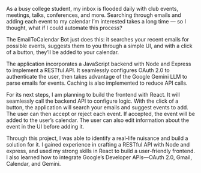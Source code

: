 
As a busy college student, my inbox is flooded daily with club events, meetings, talks, conferences, and more. Searching through emails and adding each event to my calendar I’m interested takes a long time — so I thought, what if I could automate this process?

The EmailToCalendar Bot just does this: it searches your recent emails for possible events, suggests them to you through a simple UI, and with a click of a button, they’ll be added to your calendar.

The application incorporates a JavaScript backend with Node and Express to implement a RESTful API. It seamlessly configures OAuth 2.0 to authenticate the user, then takes advantage of the Google Gemini LLM to parse emails for events. Caching is also implemented to reduce API calls.

For its next steps, I am planning to build the frontend with React. It will seamlessly call the backend API to configure logic. With the click of a button, the application will search your emails and suggest events to add. The user can then accept or reject each event. If accepted, the event will be added to the user’s calendar. The user can also edit information about the event in the UI before adding it.

Through this project, I was able to identify a real-life nuisance and build a solution for it. I gained experience in crafting a RESTful API with Node and express, and used my strong skills in React to build a user-friendly frontend. I also learned how to integrate Google’s Developer APIs—OAuth 2.0, Gmail, Calendar, and Gemini.
